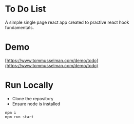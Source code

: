 # To Do List

A simple single page react app created to practive react hook fundamentals.

# Demo

[https://www.tommusselman.com/demo/todo](https://www.tommusselman.com/demo/todo)

# Run Locally

- Clone the repository
- Ensure node is installed

```
npm i
npm run start
```
